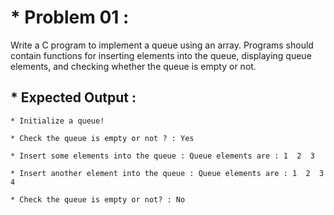 # * Problem 01 :

Write a C program to implement a queue using an array. Programs should contain functions for inserting elements into the queue, displaying queue elements, and checking whether the queue is empty or not.

## * Expected Output :

    * Initialize a queue! 
    
    * Check the queue is empty or not ? : Yes 
    
    * Insert some elements into the queue : Queue elements are : 1  2  3 
    
    * Insert another element into the queue : Queue elements are : 1  2  3  4 
    
    * Check the queue is empty or not? : No 